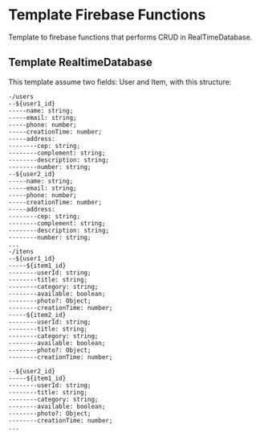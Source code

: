 # Template Firebase Functions

Template to firebase functions that performs CRUD in RealTimeDatabase.



## Template RealtimeDatabase
This template assume two fields: User and Item, with this structure:

```
-/users
--${user1_id}
-----name: string;
-----email: string;
-----phone: number;
-----creationTime: number;
-----address:
--------cep: string;
--------complement: string;
--------description: string;
--------number: string;
--${user2_id}
-----name: string;
-----email: string;
-----phone: number;
-----creationTime: number;
-----address:
--------cep: string;
--------complement: string;
--------description: string;
--------number: string;
...
-/itens
--${user1_id}
-----${item1_id}
--------userId: string;
--------title: string;
--------category: string;
--------available: boolean;
--------photo?: Object;
--------creationTime: number;
-----${item2_id}
--------userId: string;
--------title: string;
--------category: string;
--------available: boolean;
--------photo?: Object;
--------creationTime: number;

--${user2_id}
-----${item1_id}
--------userId: string;
--------title: string;
--------category: string;
--------available: boolean;
--------photo?: Object;
--------creationTime: number;
...

```
